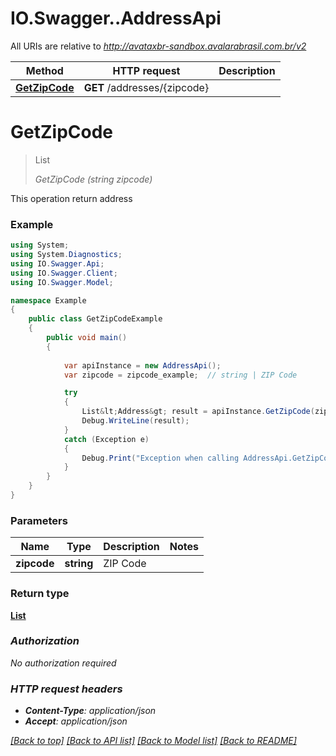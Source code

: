 # IO.Swagger..AddressApi

All URIs are relative to *http://avataxbr-sandbox.avalarabrasil.com.br/v2*

Method | HTTP request | Description
------------- | ------------- | -------------
[**GetZipCode**](AddressApi.md#getzipcode) | **GET** /addresses/{zipcode} | 


<a name="getzipcode"></a>
# **GetZipCode**
> List<Address> GetZipCode (string zipcode)



This operation return address

### Example
```csharp
using System;
using System.Diagnostics;
using IO.Swagger.Api;
using IO.Swagger.Client;
using IO.Swagger.Model;

namespace Example
{
    public class GetZipCodeExample
    {
        public void main()
        {
            
            var apiInstance = new AddressApi();
            var zipcode = zipcode_example;  // string | ZIP Code

            try
            {
                List&lt;Address&gt; result = apiInstance.GetZipCode(zipcode);
                Debug.WriteLine(result);
            }
            catch (Exception e)
            {
                Debug.Print("Exception when calling AddressApi.GetZipCode: " + e.Message );
            }
        }
    }
}
```

### Parameters

Name | Type | Description  | Notes
------------- | ------------- | ------------- | -------------
 **zipcode** | **string**| ZIP Code | 

### Return type

[**List<Address>**](Address.md)

### Authorization

No authorization required

### HTTP request headers

 - **Content-Type**: application/json
 - **Accept**: application/json

[[Back to top]](#) [[Back to API list]](../README.md#documentation-for-api-endpoints) [[Back to Model list]](../README.md#documentation-for-models) [[Back to README]](../README.md)

